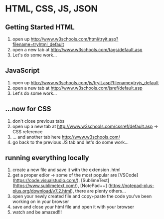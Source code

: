 # HTML, CSS, JS, JSON

## Getting Started HTML
1. open up http://www.w3schools.com/html/tryit.asp?filename=tryhtml_default
2. open a new tab at http://www.w3schools.com/tags/default.asp
3. Let's do some work...

## JavaScript
1. open up http://www.w3schools.com/js/tryit.asp?filename=tryjs_default
2. open a new tab at http://www.w3schools.com/jsref/default.asp
3. Let's do some work...

## ...now for CSS
1. don't close previous tabs
2. open up a new tab at http://www.w3schools.com/cssref/default.asp -> CSS reference
3. ... and another tab here http://www.w3schools.com/
4. go back to the previous JS tab and let's do some work...

## running everything locally
1. create a new file and save it with the extension .html
2. get a proper edior -> some of the most popular are [VSCode] (https://code.visualstudio.com/), [SublimeText] (https://www.sublimetext.com/), [NotePad++] (https://notepad-plus-plus.org/download/v7.2.html), there are plenty others...
3. open your newly created file and copy+paste the code you've been working on in your browser
4. save and close your html file and open it with your browser
5. watch and be amazed!!!
